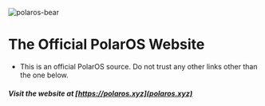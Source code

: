 ![polaros-bear](https://user-images.githubusercontent.com/48453855/147581041-913f9185-de25-47a5-8a44-4d0b93729936.png)
# The Official PolarOS Website
- This is an official PolarOS source. Do not trust any other links other than the one below.

##### Visit the website at [https://polaros.xyz](polaros.xyz)
